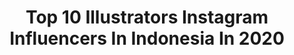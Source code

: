 ---
title: Top 10 Illustrators Instagram Influencers In Indonesia In 2020
description: >-
  Find top illustrators Instagram influencers in Indonesia in 2020. Most popular hashtags: #anime #animeart #artist #illustrator.
platform: Instagram
profiles:
  - username: "raunakart_empire"
    fullname: >-
      raunakart_ empire..
    location: "Indonesia"
    followers: 3436
    engagement: 5047
    commentsToLikes: 0.029824
    id: ckaoztce6nb9a0i78732ekyqe
    verified: false
    hashtags: "#stylish, #gown, #likes, #painting"
  - username: "sendisiswadi"
    fullname: >-
      Sendi Siswadi
    location: "Indonesia"
    followers: 3742
    engagement: 2115
    commentsToLikes: 0.037190
    id: ck15sfs6ocsqh0i194v0o0ufn
    verified: false
    hashtags: "#savetheearth, #mambacita, #pahlawan, #savetheforest"
  - username: "ulynovita"
    fullname: >-
      Uly Novita Siahaan
    location: "Indonesia"
    followers: 63216
    engagement: 1014
    commentsToLikes: 0.050268
    id: ck6u7x0lho5ir0j712o3w2czy
    verified: false
    hashtags: "#colorblock, #gloomy, #makeupremover, #dream"
  - username: "ggwp_riry"
    fullname: >-
      Riani Len Mochi
    location: "Indonesia"
    followers: 27997
    engagement: 814
    commentsToLikes: 0.026738
    id: ck0tw5j17e4160i19by621sws
    verified: false
    hashtags: "#earthhour2020, #photoshop, #moody, #earthhour"
  - username: "yosiaraduck"
    fullname: >-
      Yosia Raduck
    location: "Indonesia"
    followers: 14048
    engagement: 1685
    commentsToLikes: 0.024102
    id: ck0vxk4bgzabb0i19vzcxy701
    verified: false
    hashtags: "#artproduct, #maskingfluid, #tutorial, #birds"
  - username: "ramzapsyru"
    fullname: >-
      Ramza Ardyputra
    location: "Indonesia"
    followers: 3018
    engagement: 1983
    commentsToLikes: 0.096040
    id: ck14hlhdtawy90i1904tgag49
    verified: false
    hashtags: "#mermay, #kdaahri, #fanartist, #zerotwofanart"
  - username: "kevinswork"
    fullname: >-
      Kevin Lagona
    location: "Indonesia"
    followers: 39418
    engagement: 603
    commentsToLikes: 0.059286
    id: ck5hieui2d5na0i11e7oxh8c9
    verified: false
    hashtags: "#repost, #nikexcarhartt, #topcollectionbykevin, #outfitgrid"
  - username: "bilx_art"
    fullname: >-
      #bilxdoodles
    location: "Indonesia"
    followers: 3466
    engagement: 2179
    commentsToLikes: 0.075297
    id: ckaox9qb9cei20i78ztyshtqi
    verified: false
    hashtags: "#animeindonesia, #animeedit, #animeindo, #zerotwocosplay"
  - username: "kunchevsky"
    fullname: >-
      Alex Kunchevsky
    location: "Indonesia"
    followers: 387777
    engagement: 941
    commentsToLikes: 0.009131
    id: ck5hmunmsmnj50i111d21fq1d
    verified: false
    hashtags: "#digitalnomad, #artlovers, #animedrawing, #video"
  - username: "annepratamav"
    fullname: >-
      ZahraVoca
    location: "Indonesia"
    followers: 7063
    engagement: 1958
    commentsToLikes: 0.016613
    id: ck8t2cxczz01l0j78ecd6s3za
    verified: false
    hashtags: "#fategrandorder, #bungoustraydogs, #executor, #neneyashiro"
---